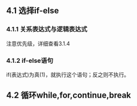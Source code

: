 ## 4.1 选择if-else

### 4.1.1 关系表达式与逻辑表达式

注意优先级，详细查看3.1.4

### 4.1.2 if-else语句

if(表达式)为真(1)，就执行这个语句；反之则不执行。

## 4.2 循环while,for,continue,break